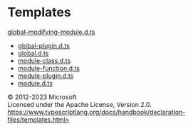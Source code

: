 Templates
=========

[global-modifying-module.d.ts](https://www.typescriptlang.org/3ed761a6c3f38d73aadf745e7454f74d/global-modifying-module.d.ts.md)

-   [global-plugin.d.ts](templates/global-plugin-d-ts)
-   [global.d.ts](templates/global-d-ts)
-   [module-class.d.ts](templates/module-class-d-ts)
-   [module-function.d.ts](templates/module-function-d-ts)
-   [module-plugin.d.ts](templates/module-plugin-d-ts)
-   [module.d.ts](templates/module-d-ts)

 
© 2012-2023 Microsoft\
Licensed under the Apache License, Version 2.0.\
https://www.typescriptlang.org/docs/handbook/declaration-files/templates.html>


